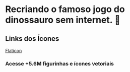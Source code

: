 # Recriando o famoso jogo do dinossauro sem internet. 🦖



## Links dos Ícones

[Flaticon](https://www.flaticon.com/br/)

### Acesse +5.6M figurinhas e ícones vetoriais

